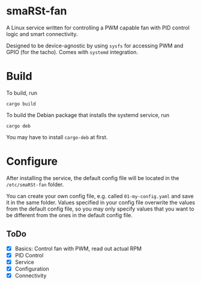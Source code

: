 # smaRSt-fan

A Linux service written for controlling a PWM capable fan with PID control logic and smart connectivity. 

Designed to be device-agnostic by using `sysfs` for accessing PWM and GPIO (for the tacho). Comes with `systemd` integration.

# Build
To build, run 
```
cargo build
```

To build the Debian package that installs the systemd service, run 
```
cargo deb
```

You may have to install `cargo-deb` at first.

# Configure
After installing the service, the default config file will be located in the `/etc/smaRSt-fan` folder. 

You can create your own config file, e.g. called `01-my-config.yaml` and save it in the same folder. Values specified in your config file overwrite the values from the default config file, so you may only specify values that you want to be different from the ones in the default config file.

## ToDo

- [x] Basics: Control fan with PWM, read out actual RPM
- [x] PID Control
- [x] Service
- [x] Configuration
- [x] Connectivity
